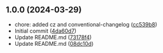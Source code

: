 ## 1.0.0 (2024-03-29)

* chore: added cz and conventional-changelog ([cc539b8](https://github.com/filippofantacci/git-flow/commit/cc539b8))
* Initial commit ([4da60d7](https://github.com/filippofantacci/git-flow/commit/4da60d7))
* Update README.md ([73178f4](https://github.com/filippofantacci/git-flow/commit/73178f4))
* Update README.md ([08dc10d](https://github.com/filippofantacci/git-flow/commit/08dc10d))




